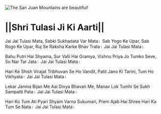 ![The San Juan Mountains are beautiful!](lib/images/img.png "San Juan Mountains")

# ||Shri Tulasi Ji Ki Aarti||

Jai Jai Tulasi Mata, Sabki Sukhadata Var Mata।
Sab Yogo Ke Upar, Sab Rogo Ke Upar,
Ruj Se Raksha Karke Bhav Trata।
Jai Jai Tulasi Mata।

Bahu Putri Hai Shyama, Sur Valli Hai Gramya,
Vishnu Priya Jo Tumko Seve, So Nar Tar Jata।
Jai Jai Tulasi Mata।

Hari Ke Shish Virajat Tribhuvan Se Ho Vandit,
Patit Jano Ki Tarini, Tum Ho Vikhyata।
Jai Jai Tulasi Mata।

Lekar Janma Bijan Me Aai Divya Bhavan Me,
Manav Lok Tumhi Se Sukh Sampatti Pata।
Jai Jai Tulasi Mata।

Hari Ko Tum Ati Pyari Shyam Varna Sukumari,
Prem Ajab Hai Shree Hari Ka Tum Se Nata।
Jai Jai Tulasi Mata।
